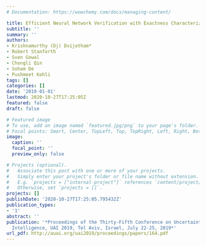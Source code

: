```yaml
---
# Documentation: https://wowchemy.com/docs/managing-content/

title: Efficient Neural Network Verification with Exactness Characterization
subtitle: ''
summary: ''
authors:
- Krishnamurthy (Dj) Dvijotham*
- Robert Stanforth
- Sven Gowal
- Chongli Qin
- Soham De
- Pushmeet Kohli
tags: []
categories: []
date: '2019-01-01'
lastmod: 2020-10-27T17:25:05Z
featured: false
draft: false

# Featured image
# To use, add an image named `featured.jpg/png` to your page's folder.
# Focal points: Smart, Center, TopLeft, Top, TopRight, Left, Right, BottomLeft, Bottom, BottomRight.
image:
  caption: ''
  focal_point: ''
  preview_only: false

# Projects (optional).
#   Associate this post with one or more of your projects.
#   Simply enter your project's folder or file name without extension.
#   E.g. `projects = ["internal-project"]` references `content/project/deep-learning/index.md`.
#   Otherwise, set `projects = []`.
projects: []
publishDate: '2020-10-27T17:25:05.795432Z'
publication_types:
- '1'
abstract: ''
publication: '*Proceedings of the Thirty-Fifth Conference on Uncertainty in Artificial
  Intelligence, UAI 2019, Tel Aviv, Israel, July 22-25, 2019*'
url_pdf: http://auai.org/uai2019/proceedings/papers/164.pdf
---
```

